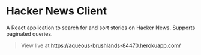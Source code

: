 # Hacker News Client
A React application to search for and sort stories on Hacker News.
Supports paginated queries.

> View live at https://aqueous-brushlands-84470.herokuapp.com/ 

